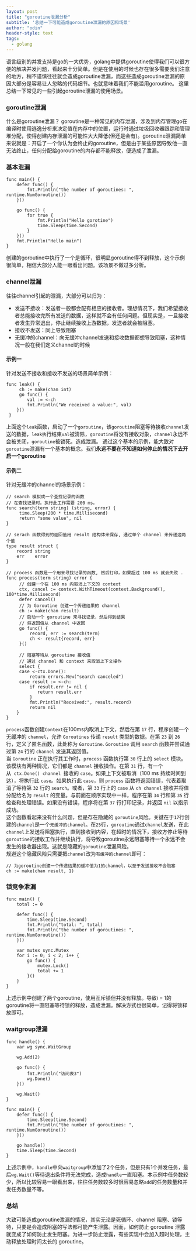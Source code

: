 ```yaml
---
layout: post
title: "goroutine泄漏分析"
subtitle: '总结一下可能造成goroutine泄漏的原因和场景'
author: "odin"
header-style: text
tags:
  - golang
---
```


语言级别的并发支持是go的一大优势，golang中提供goroutine使得我们可以很方便的解决并发问题，看起来十分简单。但是在使用的时候也存在很多需要我们注意的地方，稍不谨慎往往就会造成goroutine泄漏，而这些造成goroutine泄漏的原因大部分是容易让人忽略的代码细节。也就意味着我们不能滥用goroutine。
这里总结一下常见的一些引起goroutine泄漏的使用场景。

### goroutine泄漏
什么是goroutine泄漏？
goroutine是一种常见的内存泄漏，涉及到内存管理go在编译时使用逃逸分析来决定值在内存中的位置，运行时通过垃圾回收器跟踪和管理堆分配，使得创建内存泄漏的可能性大大降低(但还是会有)。goroutine泄漏简单来说就是：开启了一个你认为会终止的goroutine，但是由于某些原因导致他一直无法终止，任何分配给goroutine的内存都不能释放，便造成了泄漏。

### 基本泄漏
```golang
func main() {
	defer func() {
		fmt.Println("the number of goroutines: ", runtime.NumGoroutine())
	}()

	go func() {
		for true {
			fmt.Println("Hello gorotine")
			time.Sleep(time.Second)
		}
	}()
	fmt.Println("Hello main")
}
```
创建的goroutine中执行了一个是循环，很明显goroutine得不到释放，这个示例很简单，相信大部分人能一眼看出问题。该场景不做过多分析。

### channel泄漏
往往channel引起的泄漏，大部分可以归为：
* 发送不接收：发送者一般都会配有相应的接收者。理想情况下，我们希望接收者总能接收完所有发送的数据，这样就不会有任何问题。但现实是，一旦接收者发生异常退出，停止继续接收上游数据，发送者就会被阻塞。
* 接收不发送：同上导致阻塞
* 无缓冲的channel：向无缓冲channel发送和接收数据都想导致阻塞，这种情况一般在我们定义channel的时候
#### 示例一
针对发送不接收和接收不发送的场景简单示例：
```golang
func leak() {
     ch := make(chan int)
     go func() {
        val := <-ch
        fmt.Println("We received a value:", val)
    }()
 }
```
上面这个`leak`函数，启动了一个`goroutine`，该`goroutine`阻塞等待接收`channel`发送的数据，`leak执`行结束`val`被清除，`goroutine`将没有接收对象，`channel`永远不会被关闭，`goroutine`被锁死。造成泄漏。
通过这个基本的示例，能大致对`goroutine`泄漏有一个基本的概念。我们**永远不要在不知道如何停止的情况下去开启一个goroutine**

#### 示例二
针对无缓冲的channel的场景示例：
```golang
// search 模拟成一个查找记录的函数
// 在查找记录时。执行此工作需要 200 ms。
func search(term string) (string, error) {
     time.Sleep(200 * time.Millisecond)
     return "some value", nil
}

// serach 函数得到的返回值用 result 结构体来保存, 通过单个 channel 来传递这两个值
type result struct {
    record string
    err    error
}

// process 函数是一个用来寻找记录的函数, 然后打印，如果超过 100 ms 就会失败 .
func process(term string) error {
     // 创建一个在 100 ms 内取消上下文的 context
     ctx, cancel := context.WithTimeout(context.Background(), 100*time.Millisecond)
     defer cancel()
     // 为 Goroutine 创建一个传递结果的 channel
     ch := make(chan result)
     // 启动一个 goroutine 来寻找记录，然后得到结果
     // 将返回值从 channel 中返回
     go func() {
         record, err := search(term)
         ch <- result{record, err}
     }()

     // 阻塞等待从 goroutine 接收值
     // 通过 channel 和 context 来取消上下文操作
     select {
     case <-ctx.Done():
         return errors.New("search canceled")
     case result := <-ch:
         if result.err != nil {
            return result.err
         }
         fmt.Println("Received:", result.record)
         return nil
    }
}
```

`process`函数创建`Context`在100ms内取消上下文，然后在第 `17` 行，程序创建一个无缓冲的 `channel`，允许 `Goroutines` 传递 `result` 类型的数据。在第 `23` 到 `26` 行，定义了匿名函数，此处称为 `Goroutine`. `Goroutine` 调用 `search` 函数并尝试通过第 `24` 行的 `channel` 发送其返回值。  
当 `Goroutine` 正在执行其工作时，`process` 函数执行第 `30` 行上的 `select` 模块。该模块有两种情况，它们都是 `channel` 接收操作。在第 `31` 行，有一个从` ctx.Done() channel `接收的 `case`。如果上下文被取消（100 ms 持续时间到达），将执行此 `case`。如果执行此 `case`，则 `process` 函数将返回错误，代表着取消了等待第 `32` 行的 `search`。或者，第 `33` 行上的 `case` 从 `ch channel` 接收并将值分配给名为 `result` 的变量。与前面在顺序实现中一样，程序在第 `34` 行和第 `35` 行检查和处理错误。如果没有错误，程序将在第 `37` 行打印记录，并返回 `nil` 以指示成功。  
这个函数看起来没有什么问题，但是存在隐藏的 `goroutine`风险。关键在于`17`行创建的`channel`是一个`无缓冲的channel`。在`25`行，`goroutine`通过`channel`发送，在此`channel`上发送将阻塞执行，直到接收到内容，在超时的情况下，接收方停止等待`goroutine`的接收工作并继续执行，将导致goroutine永远阻塞等待一个永远不会发生的接收器出现。这就是隐藏的`goroutine`泄漏风险。  
规避这个隐藏风险只需要把`channel`改为`有缓冲的channel`即可：
```golang
// 为goroutine创建一个传递结果的缓冲值为1的channel，以至于发送接收不会阻塞
ch := make(chan result, 1)
```

### 锁竞争泄漏
```golang
func main() {
	total := 0

	defer func() {
		time.Sleep(time.Second)
		fmt.Println("total: ", total)
		fmt.Println("the number of goroutines: ", runtime.NumGoroutine())
	}()

	var mutex sync.Mutex
	for i := 0; i < 2; i++ {
		go func() {
			mutex.Lock()
			total += 1
		}()
	}
}
```
上述示例中创建了两个goroutine，使用互斥锁但并没有释放。导致i = 1的goroutine将一直阻塞等待锁的释放，造成泄漏。解决方式也很简单，记得将锁释放即可。

### waitgroup泄漏
```golang
func handle() {
	var wg sync.WaitGroup

	wg.Add(2)

	go func() {
		fmt.Println("访问表3")
		wg.Done()
	}()

	wg.Wait()
}

func main() {
	defer func() {
		time.Sleep(time.Second)
		fmt.Println("the number of goroutines: ", runtime.NumGoroutine())
	}()

	go handle()
	time.Sleep(time.Second)
}
```
上述示例中，`handle`中向`waitgroup`中添加了2个任务，但是只有1个并发任务，最后`wg.Wait()`等待退出条件将无法完成，造成`handle`一直阻塞。本示例中任务数较少，所以比较容易一眼看出来，往往任务数较多时很容易忽略`add`的任务数量和并发任务数量不等。

### 总结
大致可能造成goroutine泄漏的情况，其实无论是死循环、channel 阻塞、锁等待，只要是会造成阻塞的写法都可能产生泄露。因而，如何防止 goroutine 泄露就变成了如何防止发生阻塞。为进一步防止泄露，有些实现中会加入超时处理，主动释放处理时间太长的 goroutine。